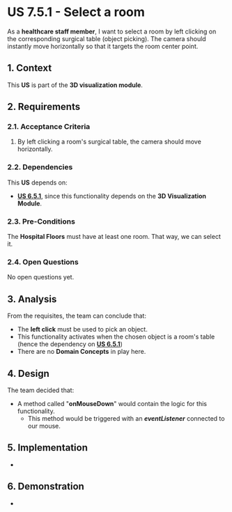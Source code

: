 # US 7.5.1 - Select a room

As a **healthcare staff member**, I want to select a room by left clicking on the corresponding surgical table (object picking). The camera should instantly move horizontally so that it targets the room center point.

## 1. Context

This **US** is part of the **3D visualization module**.

## 2. Requirements

### 2.1. Acceptance Criteria

1. By left clicking a room's surgical table, the camera should move horizontally.

### 2.2. Dependencies

This **US** depends on:
* [**US 6.5.1**](../../sprint-b/6-5-1/readme.md), since this functionality depends on the **3D Visualization Module**.

### 2.3. Pre-Conditions

The **Hospital Floors** must have at least one room. That way, we can select it.

### 2.4. Open Questions

No open questions yet.

## 3. Analysis

From the requisites, the team can conclude that:
* The **left click** must be used to pick an object.
* This functionality activates when the chosen object is a room's table (hence the dependency on [**US 6.5.1**](../../sprint-b/6-5-1/readme.md))
* There are no **Domain Concepts** in play here.

## 4. Design

The team decided that:
* A method called "**onMouseDown**" would contain the logic for this functionality.
    * This method would be triggered with an ***eventListener*** connected to our mouse.

## 5. Implementation

-

## 6. Demonstration

-